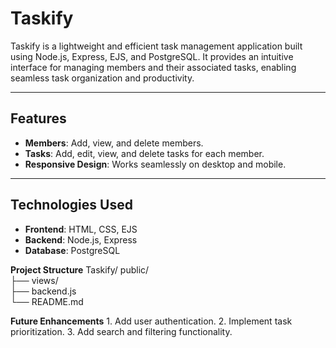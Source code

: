 # **Taskify**

Taskify is a lightweight and efficient task management application built using Node.js, Express, EJS, and PostgreSQL. It provides an intuitive interface for managing members and their associated tasks, enabling seamless task organization and productivity.

---

## **Features**
- **Members**: Add, view, and delete members.
- **Tasks**: Add, edit, view, and delete tasks for each member.
- **Responsive Design**: Works seamlessly on desktop and mobile.

---

## **Technologies Used**
- **Frontend**: HTML, CSS, EJS
- **Backend**: Node.js, Express
- **Database**: PostgreSQL




 **Project Structure**
Taskify/
 public/              
├── views/               
├── backend.js               
└── README.md           

**Future Enhancements**
    1. Add user authentication.
    2. Implement task prioritization.
    3. Add search and filtering functionality.
